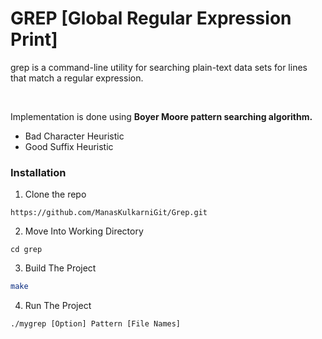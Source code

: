 # GREP [Global Regular Expression Print]
<p>grep is a command-line utility for searching plain-text data sets for lines that match a regular expression.</p><br>
<p>Implementation is done using <b>Boyer Moore pattern searching algorithm.</b>
<ul>
<li>Bad Character Heuristic </li>
<li>Good Suffix Heuristic </li>
</ul>

### Installation

1. Clone the repo

```
https://github.com/ManasKulkarniGit/Grep.git
```
2. Move Into Working Directory

```
cd grep
```

3. Build The Project

```sh
make
```

4. Run The Project

```
./mygrep [Option] Pattern [File Names]
```

